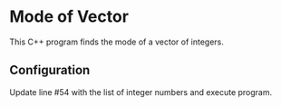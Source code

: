 # Mode of Vector

This C++ program finds the mode of a vector of integers.

## Configuration

Update line #54 with the list of integer numbers and execute program.
